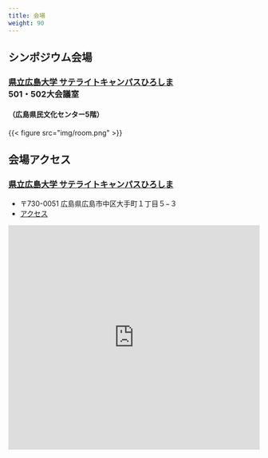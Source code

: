 ```yaml
---
title: 会場
weight: 90
---
```


## シンポジウム会場

### [県立広島大学 サテライトキャンパスひろしま](https://www.pu-hiroshima.ac.jp/site/satellite/)<br>501・502大会議室
#### （広島県民文化センター5階）

{{< figure src="img/room.png" >}}

## 会場アクセス

### [県立広島大学 サテライトキャンパスひろしま](https://www.pu-hiroshima.ac.jp/site/satellite/)

- 〒730-0051 広島県広島市中区大手町１丁目５−３
- [アクセス](https://www.pu-hiroshima.ac.jp/site/satellite/accessmap.html)

<iframe src="https://www.google.com/maps/embed?pb=!1m18!1m12!1m3!1d3292.267157699698!2d132.45284247573116!3d34.3945548730301!2m3!1f0!2f0!3f0!3m2!1i1024!2i768!4f13.1!3m3!1m2!1s0x355aa20c5658ea3d%3A0x826c9443f506d40b!2z44K144OG44Op44Kk44OI44Kt44Oj44Oz44OR44K544Gy44KN44GX44G-!5e0!3m2!1sja!2sjp!4v1699865448425!5m2!1sja!2sjp" width="100%" height="450" style="border:0;" allowfullscreen="" loading="lazy" referrerpolicy="no-referrer-when-downgrade"></iframe>
